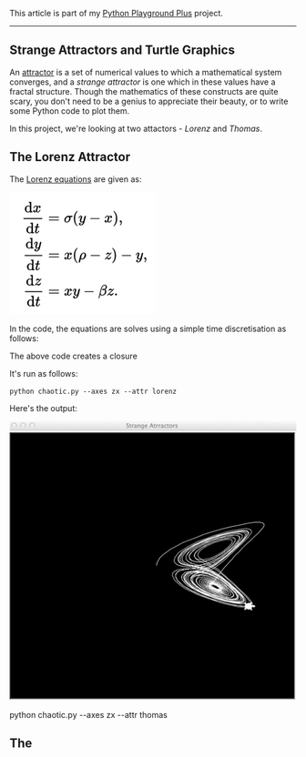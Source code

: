 This article is part of my [Python Playground Plus](https://github.com/electronut/ppp) project. 

<hr/>

## Strange Attractors and Turtle Graphics

An [attractor][1] is a set of numerical values to which a mathematical system converges, and 
a *strange attractor* is one which in these values have a fractal structure. Though the mathematics 
of these constructs are quite scary, you don't need to be a genius to appreciate their beauty, or 
to write some Python code to plot them.

In this project, we're looking at two attactors - *Lorenz* and *Thomas*.

## The Lorenz Attractor

The [Lorenz equations][3] are given as:

![](lorenz.png)

In the code, the equations are solves using a simple time discretisation as follows:

<script src="https://gist.github.com/electronut/ee46d455233f167ad4c7fdde8e2504ae.js"></script>

The above code creates a closure 

It's run as follows:

```
python chaotic.py --axes zx --attr lorenz
```

Here's the output:

![](lorenz-attr.png)

python chaotic.py --axes zx --attr thomas

## The 

[1]: https://en.wikipedia.org/wiki/Attractor
[2]: https://en.wikipedia.org/wiki/Fractal
[3]: https://en.wikipedia.org/wiki/Lorenz_system
